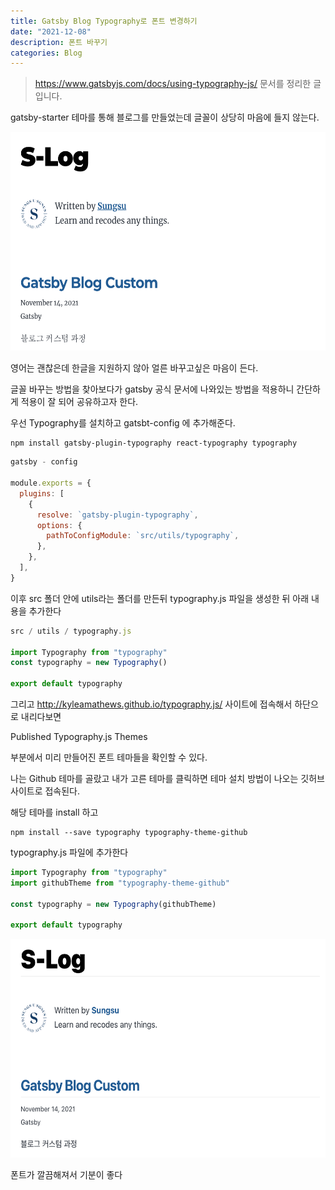 ```yaml
---
title: Gatsby Blog Typography로 폰트 변경하기
date: "2021-12-08"
description: 폰트 바꾸기
categories: Blog
---
```


> https://www.gatsbyjs.com/docs/using-typography-js/ 문서를 정리한 글 입니다.

gatsby-starter 테마를 통해 블로그를 만들었는데 글꼴이 상당히 마음에 들지 않는다.

 <img src="before.png" width="600px" height="350px" title="beforeFont"/>

<br />

영어는 괜찮은데 한글을 지원하지 않아 얼른 바꾸고싶은 마음이 든다.

글꼴 바꾸는 방법을 찾아보다가 gatsby 공식 문서에 나와있는 방법을 적용하니 간단하게 적용이 잘 되어 공유하고자 한다.

우선 Typography를 설치하고 gatsbt-config 에 추가해준다.

```node
npm install gatsby-plugin-typography react-typography typography
```

```js
gatsby - config

module.exports = {
  plugins: [
    {
      resolve: `gatsby-plugin-typography`,
      options: {
        pathToConfigModule: `src/utils/typography`,
      },
    },
  ],
}
```

이후 src 폴더 안에 utils라는 폴더를 만든뒤 typography.js 파일을 생성한 뒤 아래 내용을 추가한다

```js
src / utils / typography.js

import Typography from "typography"
const typography = new Typography()

export default typography
```

그리고 http://kyleamathews.github.io/typography.js/ 사이트에 접속해서 하단으로 내리다보면

Published Typography.js Themes

부분에서 미리 만들어진 폰트 테마들을 확인할 수 있다.

나는 Github 테마를 골랐고 내가 고른 테마를 클릭하면 테마 설치 방법이 나오는 깃허브 사이트로 접속된다.

해당 테마를 install 하고

```node
npm install --save typography typography-theme-github
```

typography.js 파일에 추가한다

```js
import Typography from "typography"
import githubTheme from "typography-theme-github"

const typography = new Typography(githubTheme)

export default typography
```

<img src="after.png" width="600px" height="350px" title="afterFont"/>

폰트가 깔끔해져서 기분이 좋다

